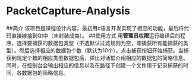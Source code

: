# PacketCapture-Analysis
##简介
该项目是课程设计内容，最初用c语言开发实现了相应的功能，最后将代码直接嫁接到Qt中（未封装成类）。
##使用方式
用**管理员权限**运行编译后的程序，选择要捕获的数据包类型（不选默认过滤规则为空，即捕获所有能捕获的类型）。然后选择相应的数据包个数（默认为10个）。点击捕获按钮开始捕获。当捕获到规定个数的相应类型数据包后，弹出对话框介绍相应的数据包的简略信息。
同时，在控制台会输出相应的信息以及在路径下创建一个文件用于记录捕获的时间、各数据包的简略信息。
